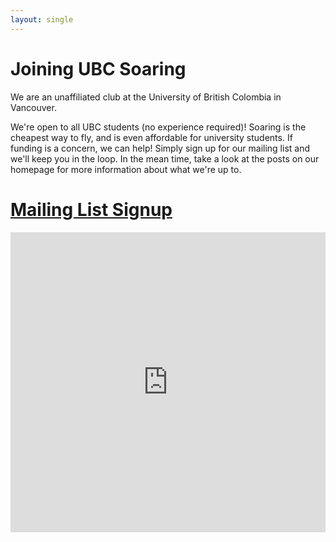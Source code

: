 ```yaml
---
layout: single
---
```


# Joining UBC Soaring

We are an unaffiliated club at the University of British Colombia in Vancouver. 

We're open to all UBC students (no experience required)! Soaring is the cheapest way to fly, and is even affordable for
university students. If funding is a concern, we can help! Simply sign up for our mailing list and we'll keep you in the
loop. In the mean time, take a look at the posts on our homepage for more information about what we're up to.

# [Mailing List Signup](https://forms.office.com/Pages/ResponsePage.aspx?id=DQSIkWdsW0yxEjajBLZtrQAAAAAAAAAAAAMAAMbKX8FURDNUR01aWVFETkdBWFpZVVZHSEpDRkZTUS4u)
<iframe width="640px" height="480px" src="https://forms.office.com/Pages/ResponsePage.aspx?id=DQSIkWdsW0yxEjajBLZtrQAAAAAAAAAAAAMAAMbKX8FURDNUR01aWVFETkdBWFpZVVZHSEpDRkZTUS4u&embed=true" frameborder="0" marginwidth="0" marginheight="0" style="border: none; max-width:100%; max-height:100vh" allowfullscreen webkitallowfullscreen mozallowfullscreen msallowfullscreen> </iframe>
